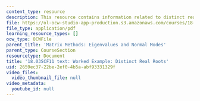 ```yaml
---
content_type: resource
description: This resource contains information related to distinct real roots.
file: https://ol-ocw-studio-app-production.s3.amazonaws.com/courses/18-03sc-differential-equations-fall-2011/2659ec3722be2ef04b5aabf93331329f_MIT18_03SCF11_s33_5text.pdf
file_type: application/pdf
learning_resource_types: []
ocw_type: OCWFile
parent_title: 'Matrix Methods: Eigenvalues and Normal Modes'
parent_type: CourseSection
resourcetype: Document
title: '18.03SCF11 text: Worked Example: Distinct Real Roots'
uid: 2659ec37-22be-2ef0-4b5a-abf93331329f
video_files:
  video_thumbnail_file: null
video_metadata:
  youtube_id: null
---
```

